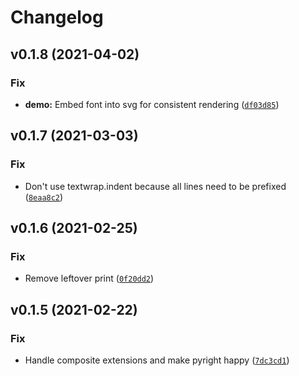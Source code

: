 # Changelog

<!--next-version-placeholder-->

## v0.1.8 (2021-04-02)
### Fix
* **demo:** Embed font into svg for consistent rendering ([`df03d85`](https://github.com/vberlier/pytest-insta/commit/df03d85dcd10fd4901456b9c4c273cee8792d852))

## v0.1.7 (2021-03-03)
### Fix
* Don't use textwrap.indent because all lines need to be prefixed ([`8eaa8c2`](https://github.com/vberlier/pytest-insta/commit/8eaa8c207f8f12566da0d8f4fae0933f72d9afd7))

## v0.1.6 (2021-02-25)
### Fix
* Remove leftover print ([`0f20dd2`](https://github.com/vberlier/pytest-insta/commit/0f20dd2679c47f7acad6d21499f9fd2037d62d26))

## v0.1.5 (2021-02-22)
### Fix
* Handle composite extensions and make pyright happy ([`7dc3cd1`](https://github.com/vberlier/pytest-insta/commit/7dc3cd19540c236de140d8abae74eda846fd5d5d))
